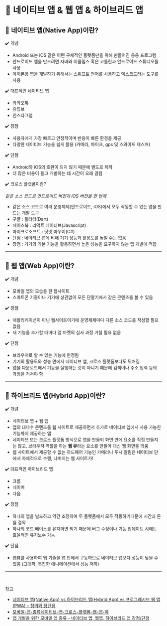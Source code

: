 # :pushpin: 네이티브 앱 & 웹 앱 & 하이브리드 앱


## :iphone: 네이티브 앱(Native App)이란?

:heavy_check_mark:  개념
- Android 또는 iOS 같은 어떤 구체적인 플랫폼만을 위해 만들어진 응용 프로그램
- 안드로이드 앱을 만드려면 자바와 이클립스 혹은 코틀린과 안드로이드 스튜디오를 사용
- 아이폰용 앱을 개발하기 위해서는 스위프트 언어를 사용하고 엑스코드라는 도구를 사용

:heavy_check_mark: 대표적인 네이티브 앱
- 카카오톡
- 유튜브
- 인스타그램

:heavy_check_mark: 장점
- 사용자에게 가장 빠르고 안정적이며 반응이 빠른 환경을 제공
- 다양한 네이티브 기능을 쉽게 활용 (카메라, 마이크, gps 및 스와이프 제스쳐)
  
:heavy_check_mark: 단점
- Android와 iOS의 호환이 되지 않기 때문에 별도로 제작
- 더 많은 비용이 들고 개발하는 데 시간이 오래 걸림
  
:heavy_check_mark: 크로스 플랫폼이란?

_같은 소스 코드로 안드로이드 버전과 iOS 버전을 한 번에_

- 같은 소스 코드로 여러 운영체제(안드로이드, iOS)에서 모두 작동할 수 있는 앱을 만드는 개발 도구
- 구글 : 플러터(Dart)
- 페이스북 : 리액트 네이티브(Javascript)
- 마이크로소프트 : 닷넷 마우이(C#)
- 단점 : 네이티브 앱에 비해 기기 성능과 활용도를 높일 수는 없음
- 장점 : 기기의 기본 기능을 활용하면서 높은 성능을 요구하지 않는 앱 개발에 적합

---

## :iphone: 웹 앱(Web App)이란?

:heavy_check_mark:  개념
- 모바일 앱의 모습을 한 웹사이트
- 스마트폰 기종이나 기기에 상관없이 모든 단말기에서 같은 콘텐츠를 볼 수 있음

:heavy_check_mark: 장점
- 애플리케이션이 아닌 웹사이트이기에 운영체제마다 다른 소스 코드를 작성할 필요 없음
- 새 기능을 추가할 때마다 앱 마켓의 심사 과정 거칠 필요 없음
  
:heavy_check_mark: 단점
- 브라우저로 할 수 있는 기능에 한정됨
- 기기의 활용도와 성능 면에서 네이티브 앱, 크로스 플랫폼보다도 뒤쳐짐
- 앱을 다운로드해서 기능을 실행하는 것이 아니기 때문에 검색이나 주소 입력 등의 과정을 거쳐야 함

---

## :iphone: 하이브리드 앱(Hybrid App)이란?

:heavy_check_mark:  개념
- 네이티브 앱 + 웹 앱
- 앱의 대다수 콘텐츠를 웹 사이트로 제공하면서 추가로 네이티브 앱에서 사용 가능한 기능까지 제공하는 앱
- 네이티브 또는 크로스 플랫폼 방식으로 앱을 만들되 화면 안에 요소를 직접 만들지는 않고, 브라우저 역할을 하는 **웹 뷰**라는 요소를 만들어 대신 웹 화면을 띄움
- 웹 사이트에서 제공할 수 없는 하드웨어 기능인 카메라나 푸시 알림은 네이티브 단에서 자체적으로 수행, 나머지는 웹 사이트가!

:heavy_check_mark: 대표적인 하이브리드 앱
- 크롬
- 네이버
- 다음

:heavy_check_mark: 장점
- 하나의 앱을 빌드하고 약간 조정하여 두 플랫폼에서 모두 작동하기때문에 시간과 돈을 절약
- 하나의 코드 베이스를 유지하면 되기 때문에 버그 수정이나 기능 업데이트 시에도 효율적인 유지보수 가능
  
:heavy_check_mark: 단점
- 웹뷰를 사용하여 웹 기술을 앱 안에서 구동하므로 네이티브 앱보다 성능이 낮을 수 있음 (그래픽, 복잡한 애니메이션에서 성능 저하)
  
---

<br>

참고

- [네이티브 앱(Native App) vs 하이브리드 앱(Hybrid App) vs 프로그레시브 웹 앱(PWA) – 정의와 장단점](https://www.hanl.tech/blog/native-vs-hybrid-vs-pwa/)
- [모바일-앱-종류네이티브-앱-크로스-플랫폼-웹-앱-하](https://hongong.hanbit.co.kr/%EB%AA%A8%EB%B0%94%EC%9D%BC-%EC%95%B1-%EC%A2%85%EB%A5%98%EB%84%A4%EC%9D%B4%ED%8B%B0%EB%B8%8C-%EC%95%B1-%ED%81%AC%EB%A1%9C%EC%8A%A4-%ED%94%8C%EB%9E%AB%ED%8F%BC-%EC%9B%B9-%EC%95%B1-%ED%95%98/)
- [앱 개발을 위한 모바일 앱 종류 - 네이티브 앱, 웹앱, 하이브리드 앱 장점/단점
](https://lillo.co.kr/blog/16480)